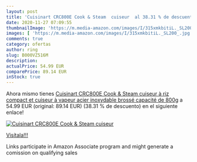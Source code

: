 ```yaml
---
layout: post
title: 'Cuisinart CRC800E Cook & Steam  cuiseur  al 38.31 % de descuento'
date: 2020-11-27 07:09:55
thumbnailImage: 'https://m.media-amazon.com/images/I/315xmkbitiL._SL200_.jpg'
images: [ 'https://m.media-amazon.com/images/I/315xmkbitiL._SL200_.jpg' ]
comments: true
category: ofertas
author: ring
slug: B000VZ516M
description:
actualPrice: 54.99 EUR
comparePrice: 89.14 EUR
inStock: true
---
```


Ahora mismo tienes [Cuisinart CRC800E Cook & Steam  cuiseur à riz compact et cuiseur à vapeur  acier inoxydable brossé  capacité de 800g](https://www.amazon.fr/dp/B000VZ516M/?tag=tolees0d-21) a 54.99 EUR (original: 89.14 EUR) (38.31 %  de descuento) en el siguiente enlace!

[![Cuisinart CRC800E Cook & Steam  cuiseur ](https://m.media-amazon.com/images/I/315xmkbitiL._SL200_.jpg)](https://www.amazon.fr/dp/B000VZ516M/?tag=tolees0d-21)

[Visítala!!!](https://www.amazon.fr/dp/B000VZ516M/?tag=tolees0d-21)

Links participate in Amazon Associate program and might generate a comission on qualifying sales
